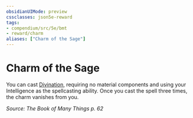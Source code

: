 ```yaml
---
obsidianUIMode: preview
cssclasses: json5e-reward
tags:
- compendium/src/5e/bmt
- reward/charm
aliases: ["Charm of the Sage"]
---
```

# Charm of the Sage

You can cast [Divination](/Systems/5e/spells/divination.md), requiring no material components and using your Intelligence as the spellcasting ability. Once you cast the spell three times, the charm vanishes from you.

*Source: The Book of Many Things p. 62*